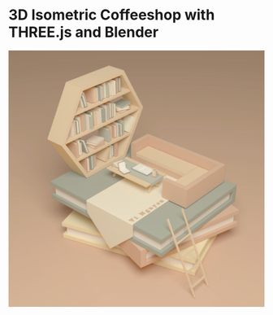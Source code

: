 # 3D Isometric Coffeeshop with THREE.js and Blender

![Isometric Coffeeshop](https://github.com/ViNguyen3747/book-lovers/blob/main/static/screenshot.jpg)
